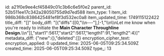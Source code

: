 id: a21f0e9ee4cf45849c01c3b6c6e5f0e2
parent_id: 52b511ee17c342a28050755d9d7ed588
item_type: 1
item_id: 986b368c8386425481ef8f3d532ec0a8
item_updated_time: 1749115122422
title_diff: "[]"
body_diff: "[{\"diffs\":[[0,\"\\\n---\"],[-1,\"\\\n\\\nLet me know when you're ready to initiate the **Main Character Throughline Design.**\\\n\"]],\"start1\":5617,\"start2\":5617,\"length1\":91,\"length2\":4}]"
metadata_diff: {"new":{},"deleted":[]}
encryption_cipher_text: 
encryption_applied: 0
updated_time: 2025-06-05T09:25:34.509Z
created_time: 2025-06-05T09:25:34.509Z
type_: 13